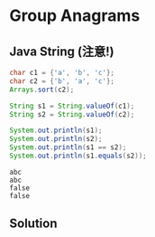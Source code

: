# Group Anagrams


## Java String (注意!)

```java
char c1 = {'a', 'b', 'c'};
char c2 = {'b', 'a', 'c'};
Arrays.sort(c2);

String s1 = String.valueOf(c1);
String s2 = String.valueOf(c2);

System.out.println(s1);
System.out.println(s2);
System.out.println(s1 == s2);
System.out.println(s1.equals(s2));
```

```
abc
abc
false
false
```

## Solution